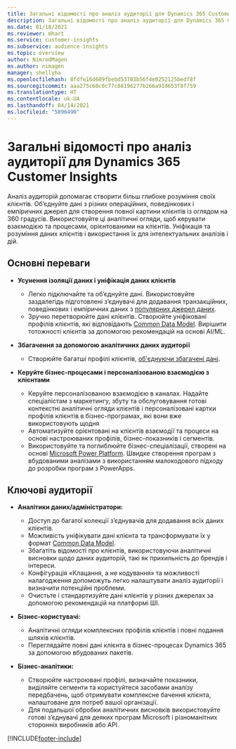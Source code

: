 ```yaml
---
title: Загальні відомості про аналіз аудиторії для Dynamics 365 Customer Insights
description: Загальні відомості про аналіз аудиторії для Dynamics 365 Customer Insights.
ms.date: 01/18/2021
ms.reviewer: mhart
ms.service: customer-insights
ms.subservice: audience-insights
ms.topic: overview
author: NimrodMagen
ms.author: nimagen
manager: shellyha
ms.openlocfilehash: 8fdfe16d609fbebd53703b56f4e0252125bedf8f
ms.sourcegitcommit: aaa275c60c0c77c88196277b266a91d653f8f759
ms.translationtype: HT
ms.contentlocale: uk-UA
ms.lasthandoff: 04/14/2021
ms.locfileid: "5896490"
---
```

# <a name="audience-insights-for-dynamics-365-customer-insights-overview"></a>Загальні відомості про аналіз аудиторії для Dynamics 365 Customer Insights

Аналіз аудиторій допомагає створити більш глибоке розуміння своїх клієнтів. Об’єднуйте дані з різних операційних, поведінкових і емпіричних джерел для створення повної картини клієнтів із оглядом на 360 градусів. Використовуйте ці аналітичні огляди, щоб керувати взаємодією та процесами, орієнтованими на клієнтів. Уніфікація та розуміння даних клієнтів і використання їх для інтелектуальних аналізів і дій.

## <a name="main-benefits"></a>Основні переваги 

- **Усунення ізоляції даних і уніфікація даних клієнтів**

  - Легко підключайте та об’єднуйте дані. Використовуйте заздалегідь підготовлені з’єднувачі для додавання транзакційних, поведінкових і емпіричних даних з [популярних джерел даних](data-sources.md).
  - Зручно перетворюйте дані клієнтів. Створюйте уніфіковані профілів клієнтів, які відповідають [Common Data Model](/common-data-model/). Вирішити тотожності клієнтів за допомогою рекомендацій на основі AI/ML.

- **Збагачення за допомогою аналітичних даних аудиторії**

  - Створюйте багатші профілі клієнтів, [об'єднуючи збагачені дані](enrichment-hub.md).  

- **Керуйте бізнес-процесами і персоналізованою взаємодією з клієнтами**

  - Керуйте персоналізованою взаємодією в каналах. Надайте спеціалістам з маркетингу, збуту та обслуговування готові контекстні аналітичні огляди клієнтів і персоналізовані картки профілів клієнтів в бізнес-програмах, які вони вже використовують щодня
  - Автоматизуйте орієнтовані на клієнтів взаємодії та процеси на основі настроюваних профілів, бізнес-показників і сегментів.
  - Використовуйте та поглиблюйте бізнес-спеціалізації, створені на основі [Microsoft Power Platform](https://powerplatform.microsoft.com/). Швидке створення програм з вбудованими аналізами з використанням малокодового підходу до розробки програм з PowerApps.  

## <a name="key-audiences"></a>Ключові аудиторії

- **Аналітики даних/адміністратори:**

  - Доступ до багатої колекції з’єднувачів для додавання всіх даних клієнтів.
  - Можливість уніфікувати дані клієнта та трансформувати їх у формат [Common Data Model](/common-data-model/).
  - Збагатіть відомості про клієнтів, використовуючи аналітичні висновки щодо даних аудиторій, такі як прихильність до брендів і інтереси.
  - Конфігурація «Клацання, а не кодування» та можливості налагодження допоможуть легко налаштувати аналіз аудиторії і визначити потенційні проблеми.
  - Очистьте і стандартизуйте дані клієнтів у різних джерелах за допомогою рекомендацій на платформі ШІ.  

- **Бізнес-користувачі:**

  - Аналітичні огляди комплексних профілів клієнтів і повні подання шляхів клієнтів.
  - Переглядайте повні дані клієнта в бізнес-процесах Dynamics 365 за допомогою вбудованих пакетів.

- **Бізнес-аналітики:**

  - Створюйте настроювані профілі, визначайте показники, виділяйте сегменти та користуйтеся засобами аналізу передбачень, щоб отримувати комплексне бачення клієнта, налаштоване для потреб вашої організації.  
  - Для подальшої обробки аналітичних висновків використовуйте готові з’єднувачі для деяких програм Microsoft і різноманітних сторонніх виробників або API.


[!INCLUDE[footer-include](../includes/footer-banner.md)]